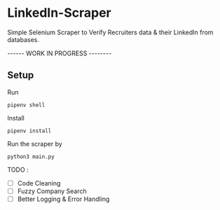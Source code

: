 # LinkedIn-Scraper
Simple Selenium Scraper to Verify Recruiters data &amp; their LinkedIn from databases.

------ WORK IN PROGRESS --------

## Setup

Run 

`pipenv shell`

Install 

`pipenv install`

Run the scraper by

`python3 main.py`

TODO : 
- [ ] Code Cleaning
- [ ] Fuzzy Company Search
- [ ] Better Logging & Error Handling
